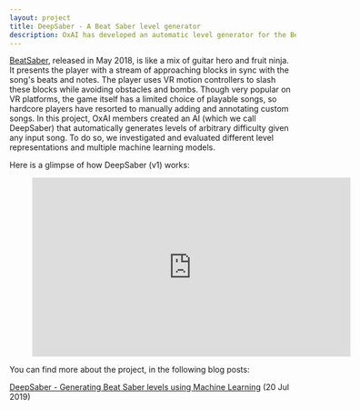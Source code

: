 ```yaml
---
layout: project
title: DeepSaber - A Beat Saber level generator
description: OxAI has developed an automatic level generator for the BeatSaber VR game.
---
```


<a href="http://beatsaber.com/" target="_blank">BeatSaber</a>, released in May 2018, is like a mix of guitar hero and fruit ninja. It presents the player with a stream of approaching blocks in sync with the song's beats and notes. The player uses VR motion controllers to slash these blocks while avoiding obstacles and bombs. Though very popular on VR platforms, the game itself has a limited choice of playable songs, so hardcore players have resorted to manually adding and annotating custom songs. In this project, OxAI members created an AI (which we call DeepSaber) that automatically generates levels of arbitrary difficulty given any input song. To do so, we investigated and evaluated different level representations and multiple machine learning models.

Here is a glimpse of how DeepSaber (v1) works:

<figure class="video_container" align="center">
<iframe width="560" height="315" src="https://www.youtube.com/embed/KEoub64Zfp8" frameborder="0" allow="accelerometer; autoplay; encrypted-media; gyroscope; picture-in-picture" allowfullscreen></iframe>
</figure>

You can find more about the project, in the following blog posts:

[DeepSaber - Generating Beat Saber levels using Machine Learning](/2019/07/20/deepsaber.html) (20 Jul 2019)

